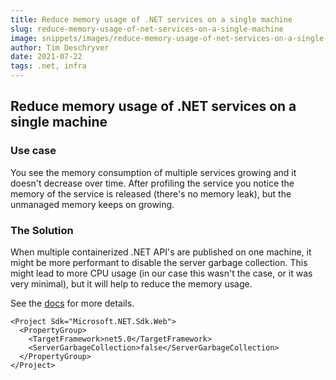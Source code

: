 ```yaml
---
title: Reduce memory usage of .NET services on a single machine
slug: reduce-memory-usage-of-net-services-on-a-single-machine
image: snippets/images/reduce-memory-usage-of-net-services-on-a-single-machine.png
author: Tim Deschryver
date: 2021-07-22
tags: .net, infra
---
```


## Reduce memory usage of .NET services on a single machine

### Use case

You see the memory consumption of multiple services growing and it doesn't decrease over time.
After profiling the service you notice the memory of the service is released (there's no memory leak), but the unmanaged memory keeps on growing.

### The Solution

When multiple containerized .NET API's are published on one machine, it might be more performant to disable the server garbage collection. This might lead to more CPU usage (in our case this wasn't the case, or it was very minimal), but it will help to reduce the memory usage.

See the [docs](https://docs.microsoft.com/en-us/aspnet/core/performance/memory?view=aspnetcore-5.0#workstation-gc-vs-server-gc) for more details.

```html{4}:Project.Api.csproj
<Project Sdk="Microsoft.NET.Sdk.Web">
  <PropertyGroup>
    <TargetFramework>net5.0</TargetFramework>
    <ServerGarbageCollection>false</ServerGarbageCollection>
  </PropertyGroup>
</Project>
```
